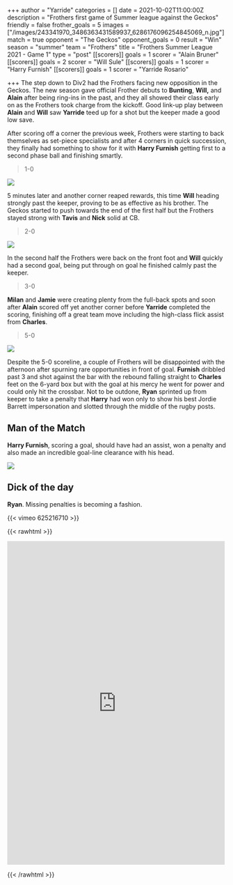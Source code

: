 +++
author = "Yarride"
categories = []
date = 2021-10-02T11:00:00Z
description = "Frothers first game of Summer league against the Geckos"
friendly = false
frother_goals = 5
images = ["/images/243341970_3486363431589937_6286176096254845069_n.jpg"]
match = true
opponent = "The Geckos"
opponent_goals = 0
result = "Win"
season = "summer"
team = "Frothers"
title = "Frothers Summer League 2021 - Game 1"
type = "post"
[[scorers]]
goals = 1
scorer = "Alain Bruner"
[[scorers]]
goals = 2
scorer = "Will Sule"
[[scorers]]
goals = 1
scorer = "Harry Furnish"
[[scorers]]
goals = 1
scorer = "Yarride Rosario"

+++
The step down to Div2 had the Frothers facing new opposition in the Geckos. The new season gave official Frother debuts to **Bunting**, **Will,** and **Alain** after being ring-ins in the past, and they all showed their class early on as the Frothers took charge from the kickoff. Good link-up play between **Alain** and **Will** saw **Yarride** teed up for a shot but the keeper made a good low save.

After scoring off a corner the previous week, Frothers were starting to back themselves as set-piece specialists and after 4 corners in quick succession, they finally had something to show for it with **Harry Furnish** getting first to a second phase ball and finishing smartly.

> 1-0

![](/images/242753332_3486364864923127_8206400657909553624_n.jpg)

5 minutes later and another corner reaped rewards, this time **Will** heading strongly past the keeper, proving to be as effective as his brother. The Geckos started to push towards the end of the first half but the Frothers stayed strong with **Tavis** and **Nick** solid at CB.

> 2-0

![](/images/243512624_3486363358256611_8894628013518706286_n-1.jpg)

In the second half the Frothers were back on the front foot and **Will** quickly had a second goal, being put through on goal he finished calmly past the keeper.

> 3-0

**Milan** and **Jamie** were creating plenty from the full-back spots and soon after **Alain** scored off yet another corner before **Yarride** completed the scoring, finishing off a great team move including the high-class flick assist from **Charles**.

> 5-0 

![](/images/243302852_3486364714923142_2497161946380647861_n.jpg)

Despite the 5-0 scoreline, a couple of Frothers will be disappointed with the afternoon after spurning rare opportunities in front of goal. **Furnish** dribbled past 3 and shot against the bar with the rebound falling straight to **Charles** feet on the 6-yard box but with the goal at his mercy he went for power and could only hit the crossbar. Not to be outdone, **Ryan** sprinted up from keeper to take a penalty that **Harry** had won only to show his best Jordie Barrett impersonation and slotted through the middle of the rugby posts.

## Man of the Match

**Harry Furnish**, scoring a goal, should have had an assist, won a penalty and also made an incredible goal-line clearance with his head.

![](/images/242768453_3486364774923136_5945559721565921889_n.jpg)

## Dick of the day

**Ryan**. Missing penalties is becoming a fashion.

{{< vimeo 625216710 >}}

{{< rawhtml >}} <div class="row"> <iframe src="https://www.facebook.com/plugins/post.php?href=https%3A%2F%2Fwww.facebook.com%2FNZSundayFootball%2Fposts%2F3486365151589765&show_text=true&width=500" width="500" height="743" style="border:none;overflow:hidden" scrolling="no" frameborder="0" allowfullscreen="true" allow="autoplay; clipboard-write; encrypted-media; picture-in-picture; web-share"></iframe> </div>

{{< /rawhtml >}}